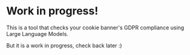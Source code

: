 # Work in progress!
This is a tool that checks your cookie banner's GDPR compliance using Large Language Models.

But it is a work in progress, check back later :)

